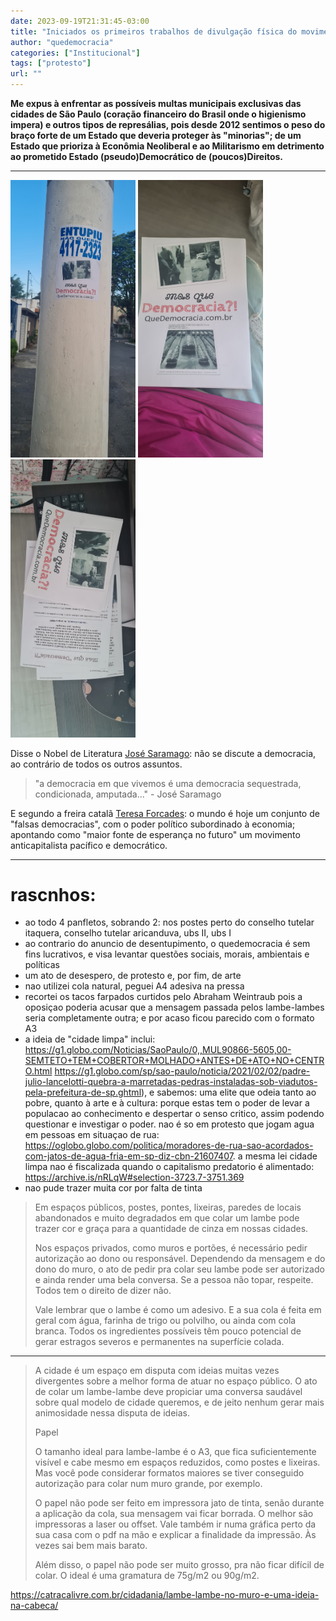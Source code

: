 ```yaml
---
date: 2023-09-19T21:31:45-03:00
title: "Iniciados os primeiros trabalhos de divulgação física do movimento QueDemocracia"
author: "quedemocracia"
categories: ["Institucional"]
tags: ["protesto"]
url: ""
---
```


**Me expus à enfrentar as possíveis multas municipais exclusivas das cidades de São Paulo (coração financeiro do Brasil onde o higienismo impera) e outros tipos de represálias, pois desde 2012 sentimos o peso do braço forte de um Estado que deveria proteger às "minorias"; de um Estado que prioriza à Econômia Neoliberal e ao Militarismo em detrimento ao prometido Estado (pseudo)Democrático de (poucos)Direitos.**

<!--more-->

----

<img width="200px" src="20230919_171440.jpg">
<img width="200px" src="20230919_144715.jpg">
<img width="200px" src="20230919_145228.jpg">

Disse o Nobel de Literatura [José Saramago](https://democraciasegura.com.br/): não se discute a democracia, ao contrário de todos os outros assuntos.

<blockquote>
"a democracia em que vivemos é uma democracia sequestrada, condicionada, amputada..."
 - José Saramago
</blockquote>

E segundo a freira catalã [Teresa Forcades](https://www.dn.pt/globo/europa/vivemos-num-mundo-de-falsas-democracias-3530184.html): o mundo é hoje um conjunto de "falsas democracias", com o poder político subordinado à economia; apontando como "maior fonte de esperança no futuro" um movimento anticapitalista pacífico e democrático.

<!--Inicio a postagem com uma nota pessoal: o site QueDemocracia foi sim divulgado pela Internet, porém até mesmo influencers das causas sociais no máximo comentaram, porém não passaram a mensagem adiante.-->

----

# rascnhos:

- ao todo 4 panfletos, sobrando 2: nos postes perto do conselho tutelar itaquera, conselho tutelar aricanduva, ubs II, ubs I
- ao contrario do anuncio de desentupimento, o quedemocracia é sem fins lucrativos, e visa levantar questões sociais, morais, ambientais e políticas
- um ato de desespero, de protesto e, por fim, de arte
- nao utilizei cola natural, peguei A4 adesiva na pressa
- recortei os tacos farpados curtidos pelo Abraham Weintraub pois a oposiçao poderia acusar que a mensagem passada pelos lambe-lambes seria completamente outra; e por acaso ficou parecido com o formato A3
- a ideia de "cidade limpa" inclui: https://g1.globo.com/Noticias/SaoPaulo/0,,MUL90866-5605,00-SEMTETO+TEM+COBERTOR+MOLHADO+ANTES+DE+ATO+NO+CENTRO.html https://g1.globo.com/sp/sao-paulo/noticia/2021/02/02/padre-julio-lancelotti-quebra-a-marretadas-pedras-instaladas-sob-viadutos-pela-prefeitura-de-sp.ghtml), e sabemos: uma elite que odeia tanto ao pobre, quanto à arte e à cultura: porque estas tem o poder de levar a populacao ao conhecimento e despertar o senso critico, assim podendo questionar e investigar o poder. nao é so em protesto que jogam agua em pessoas em situaçao de rua: https://oglobo.globo.com/politica/moradores-de-rua-sao-acordados-com-jatos-de-agua-fria-em-sp-diz-cbn-21607407. a mesma lei cidade limpa nao é fiscalizada quando o capitalismo predatorio é alimentado: https://archive.is/nRLqW#selection-3723.7-3751.369
- nao pude trazer muita cor por falta de tinta

<blockquote>
Em espaços públicos, postes, pontes, lixeiras, paredes de locais abandonados e muito degradados em que colar um lambe pode trazer cor e graça para a quantidade de cinza em nossas cidades.

Nos espaços privados, como muros e portões, é necessário pedir autorização ao dono ou responsável. Dependendo da mensagem e do dono do muro, o ato de pedir pra colar seu lambe pode ser autorizado e ainda render uma bela conversa. Se a pessoa não topar, respeite. Todos tem o direito de dizer não.

Vale lembrar que o lambe é como um adesivo. E a sua cola é feita em geral com água, farinha de trigo ou polvilho, ou ainda com cola branca. Todos os ingredientes possíveis têm pouco potencial de gerar estragos severos e permanentes na superfície colada.
</blockquote>

----

> A cidade é um espaço em disputa com ideias muitas vezes divergentes sobre a melhor forma de atuar no espaço público. O ato de colar um lambe-lambe deve propiciar uma conversa saudável sobre qual modelo de cidade queremos, e de jeito nenhum gerar mais animosidade nessa disputa de ideias.
> 
> Papel
> 
> O tamanho ideal para lambe-lambe é o A3, que fica suficientemente visível e cabe mesmo em espaços reduzidos, como postes e lixeiras. Mas você pode considerar formatos maiores se tiver conseguido autorização para colar num muro grande, por exemplo.
> 
> O papel não pode ser feito em impressora jato de tinta, senão durante a aplicação da cola, sua mensagem vai ficar borrada. O melhor são impressoras a laser ou offset. Vale também ir numa gráfica perto da sua casa com o pdf na mão e explicar a finalidade da impressão. Às vezes sai bem mais barato.
> 
> Além disso, o papel não pode ser muito grosso, pra não ficar difícil de colar. O ideal é uma gramatura de 75g/m2 ou 90g/m2.

https://catracalivre.com.br/cidadania/lambe-lambe-no-muro-e-uma-ideia-na-cabeca/

<!--**Replace with Rest of Content**-->
